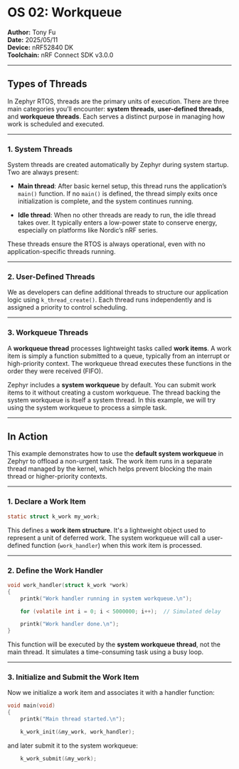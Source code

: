 # OS 02: Workqueue

**Author:** Tony Fu  
**Date:** 2025/05/11   
**Device:** nRF52840 DK  
**Toolchain:** nRF Connect SDK v3.0.0  

---

## Types of Threads

In Zephyr RTOS, threads are the primary units of execution. There are three main categories you’ll encounter: **system threads**, **user-defined threads**, and **workqueue threads**. Each serves a distinct purpose in managing how work is scheduled and executed.

---

### 1. System Threads

System threads are created automatically by Zephyr during system startup. Two are always present:

* **Main thread**: After basic kernel setup, this thread runs the application’s `main()` function. If no `main()` is defined, the thread simply exits once initialization is complete, and the system continues running.

* **Idle thread**: When no other threads are ready to run, the idle thread takes over. It typically enters a low-power state to conserve energy, especially on platforms like Nordic’s nRF series.

These threads ensure the RTOS is always operational, even with no application-specific threads running.

---

### 2. User-Defined Threads

We as developers can define additional threads to structure our application logic using `k_thread_create()`. Each thread runs independently and is assigned a priority to control scheduling.

---

### 3. Workqueue Threads

A **workqueue thread** processes lightweight tasks called **work items**. A work item is simply a function submitted to a queue, typically from an interrupt or high-priority context. The workqueue thread executes these functions in the order they were received (FIFO).

Zephyr includes a **system workqueue** by default. You can submit work items to it without creating a custom workqueue. The thread backing the system workqueue is itself a system thread. In this example, we will try using the system workqueue to process a simple task.

---

## In Action

This example demonstrates how to use the **default system workqueue** in Zephyr to offload a non-urgent task. The work item runs in a separate thread managed by the kernel, which helps prevent blocking the main thread or higher-priority contexts.

---

### 1. Declare a Work Item

```c
static struct k_work my_work;
```

This defines a **work item structure**. It's a lightweight object used to represent a unit of deferred work. The system workqueue will call a user-defined function (`work_handler`) when this work item is processed.

---

### 2. Define the Work Handler

```c
void work_handler(struct k_work *work)
{
    printk("Work handler running in system workqueue.\n");

    for (volatile int i = 0; i < 5000000; i++);  // Simulated delay

    printk("Work handler done.\n");
}
```

This function will be executed by the **system workqueue thread**, not the main thread. It simulates a time-consuming task using a busy loop.

---

### 3. Initialize and Submit the Work Item

Now we initialize a work item and associates it with a handler function:

```c
void main(void)
{
    printk("Main thread started.\n");

    k_work_init(&my_work, work_handler);
```

and later submit it to the system workqueue:

```c
    k_work_submit(&my_work);
```
